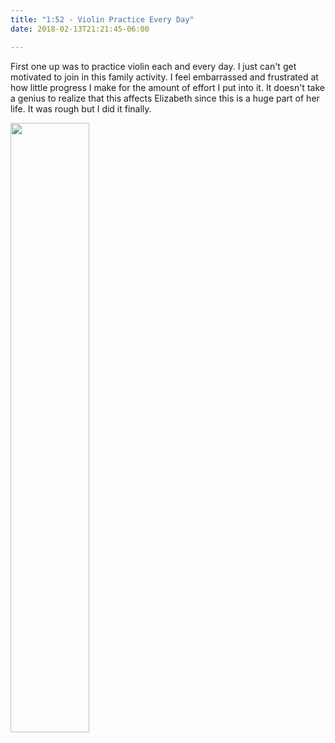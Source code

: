 ```yaml
---
title: "1:52 - Violin Practice Every Day"
date: 2018-02-13T21:21:45-06:00

---
```

First one up was to practice violin each and every day.  I just can't get motivated to join in this family activity.  I feel embarrassed and frustrated at how little progress I make for the amount of effort I put into it.  It doesn't take a genius to realize that this affects Elizabeth since this is a huge part of her life.  It was rough but I did it finally.

<img src="/images/1_52.JPG" width="50%">
